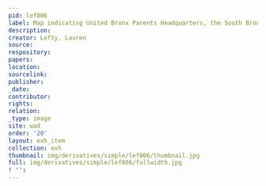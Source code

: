 ```yaml
---
pid: lef006
label: Map indicating United Bronx Parents Headquarters, the South Bronx
description:
creator: Lefty, Lauren
source:
respository:
papers:
location:
sourcelink:
publisher:
_date:
contributor:
rights:
relation:
_type: image
site: wad
order: '20'
layout: exh_item
collection: exh
thumbnail: img/derivatives/simple/lef006/thumbnail.jpg
full: img/derivatives/simple/lef006/fullwidth.jpg
! '':
---
```


